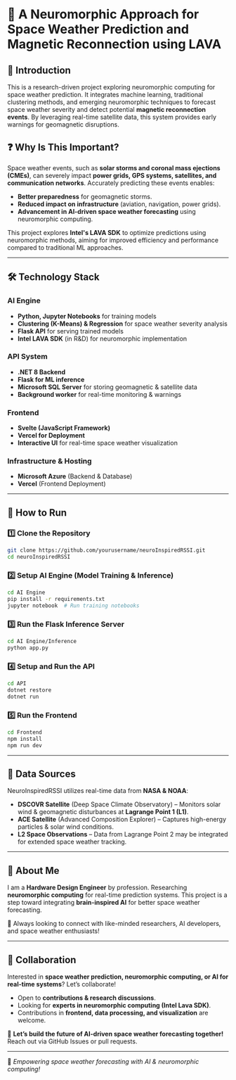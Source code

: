 # 🌌 A Neuromorphic Approach for Space Weather Prediction and Magnetic Reconnection using LAVA

## 📖 Introduction
This is a research-driven project exploring neuromorphic computing for space weather prediction. It integrates machine learning, traditional clustering methods, and emerging neuromorphic techniques to forecast space weather severity and detect potential **magnetic reconnection events**. By leveraging real-time satellite data, this system provides early warnings for geomagnetic disruptions.

## ❓ Why Is This Important?
Space weather events, such as **solar storms and coronal mass ejections (CMEs)**, can severely impact **power grids, GPS systems, satellites, and communication networks**. Accurately predicting these events enables:
- **Better preparedness** for geomagnetic storms.
- **Reduced impact on infrastructure** (aviation, navigation, power grids).
- **Advancement in AI-driven space weather forecasting** using neuromorphic computing.

This project explores **Intel's LAVA SDK** to optimize predictions using neuromorphic methods, aiming for improved efficiency and performance compared to traditional ML approaches.

---

## 🛠 Technology Stack
### **AI Engine**
- **Python, Jupyter Notebooks** for training models
- **Clustering (K-Means) & Regression** for space weather severity analysis
- **Flask API** for serving trained models
- **Intel LAVA SDK** (in R&D) for neuromorphic implementation

### **API System**
- **.NET 8 Backend**
- **Flask for ML inference**
- **Microsoft SQL Server** for storing geomagnetic & satellite data
- **Background worker** for real-time monitoring & warnings

### **Frontend**
- **Svelte (JavaScript Framework)**
- **Vercel for Deployment**
- **Interactive UI** for real-time space weather visualization

### **Infrastructure & Hosting**
- **Microsoft Azure** (Backend & Database)
- **Vercel** (Frontend Deployment)

---

## 🚀 How to Run
### **1️⃣ Clone the Repository**
```bash
git clone https://github.com/yourusername/neuroInspiredRSSI.git
cd neuroInspiredRSSI
```

### **2️⃣ Setup AI Engine (Model Training & Inference)**
```bash
cd AI Engine
pip install -r requirements.txt
jupyter notebook  # Run training notebooks
```

### **3️⃣ Run the Flask Inference Server**
```bash
cd AI Engine/Inference
python app.py
```

### **4️⃣ Setup and Run the API**
```bash
cd API
dotnet restore
dotnet run
```

### **5️⃣ Run the Frontend**
```bash
cd Frontend
npm install
npm run dev
```

---

## 📡 Data Sources
NeuroInspiredRSSI utilizes real-time data from **NASA & NOAA**:
- **DSCOVR Satellite** (Deep Space Climate Observatory) – Monitors solar wind & geomagnetic disturbances at **Lagrange Point 1 (L1)**.
- **ACE Satellite** (Advanced Composition Explorer) – Captures high-energy particles & solar wind conditions.
- **L2 Space Observations** – Data from Lagrange Point 2 may be integrated for extended space weather tracking.

---

## 👤 About Me
I am a **Hardware Design Engineer** by profession. Researching **neuromorphic computing** for real-time prediction systems. This project is a step toward integrating **brain-inspired AI** for better space weather forecasting.

🚀 Always looking to connect with like-minded researchers, AI developers, and space weather enthusiasts!

---

## 🤝 Collaboration
Interested in **space weather prediction, neuromorphic computing, or AI for real-time systems**? Let’s collaborate!
- Open to **contributions & research discussions**.
- Looking for **experts in neuromorphic computing (Intel Lava SDK)**.
- Contributions in **frontend, data processing, and visualization** are welcome.

📩 **Let’s build the future of AI-driven space weather forecasting together!** Reach out via GitHub Issues or pull requests.

---
🌠 *Empowering space weather forecasting with AI & neuromorphic computing!*

